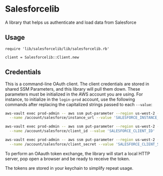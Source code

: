 # Salesforcelib

A library that helps us authenticate and load data from Salesforce

## Usage

```
require 'lib/salesforcelib/lib/salesforcelib.rb'

client = Salesforcelib::Client.new
```

## Credentials

This is a command-line OAuth client. The client credentials are stored in shared SSM Parameters,
and this library will pull them down.  These parameters must be initialized in
the AWS account you are using.  For instance, to initialize in the `login-prod`
account, use the following commands after replacing the capitalized strings
passed to each `--value`:

~~~sh
aws-vault exec prod-admin -- aws ssm put-parameter --region us-west-2 --overwrite --type SecureString \
  --name /account/salesforce/instance_url --value 'SALESFORCE_INSTANCE_URL'

aws-vault exec prod-admin -- aws ssm put-parameter --region us-west-2 --overwrite --type SecureString \
  --name /account/salesforce/client_id --value 'SALESFORCE_CLIENT_ID'

aws-vault exec prod-admin -- aws ssm put-parameter --region us-west-2 --overwrite --type SecureString \
  --name /account/salesforce/client_secret --value 'SALESFORCE_CLIENT_SECRET'
~~~

To perform an OAauth token exchange, the library will start a local HTTP server,
pop open a browser and be ready to receive the token.

The tokens are stored in your keychain to simplify repeat usage.
